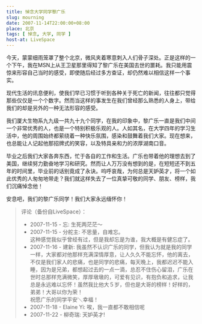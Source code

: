 ```yaml
---
title: 悼念大学同学黎广乐
slug: mourning
date: 2007-11-14T22:00:00+08:00
place: 北京
tags: [ 悼念, 大学, 同学 ]
host-at: LiveSpace
---
```

今天，蒙蒙细雨笼罩了整个北京，微风夹着寒意刺入人们骨子深处。正是这样的一个下午，我在MSN上从王卫星那里得知了黎广乐在美国去世的噩耗。我只能用震惊来形容自己当时的感受，即使随后经过多方查证，却仍然难以相信这样一个事实。

现代生活的讯息便利，使我们早已习惯于听到各种关于死亡的新闻，往往都只觉得那些仅仅是一个个数字。然而当这样的事发生在我们曾经那么熟悉的人身上，带给我们的却是另外的一种无法形容的感受。

我们厦大生物系九九级一共九十九个同学，在我的印象中，黎广乐一直是我们中间一个非常优秀的人，也是一个特别积极乐观的人。人如其名，在大学四年的学习生活中，他的周围始终都萦绕着一种快乐氛围，感染和鼓舞着我们大家。现在想来，也总能让人记起他那招牌式的笑容，以及特具亲和力的浓厚湖南口音。

毕业之后我们大家各奔东西，忙于各自的工作和生活。广乐也带着他的理想去到了美国，继续努力勤奋地学习和研究。然而让人万万没有想到的是，在短短还不到五年的时间里，毕业前的话别竟成了永诀。呜呼哀哉，为何总是天妒英才，将一个如此优秀的人匆匆地带走？我们就这样失去了一位真挚可敬的同学、朋友、榜样，我们沉痛悼念他！

安息吧，我们的黎广乐同学！我们大家永远缅怀你！

> 评论（备份自LiveSpace）：
>
> * 2007-11-15 - 忘: 生死两茫茫～
> * 2007-11-15 - 分舵主: 不思量，自难忘。<br>这种感觉我似乎曾经有过，但是我却忘是为谁，我大概是有健忘症了。
> * 2007-11-16 - 建新: 我虽然不认识广乐的同学，但我认为就是我的同学一样，大家都对他那样充满深情厚意，让人久久不能忘怀，他的离去，不仅是我们家人的悲痛，也是同学的悲痛，每天晚上，我都迟迟不能入睡，因为是兄弟，都想起过去的一点一滴，总忍不住伤心留泪，广乐在世时总那样充满微笑，厚厚墩墩的，可爱有见识，有抱负和追求，让我总是永远难以忘怀！虽然我比他大５岁，但也是大哥的榜样！好样的，弟弟！大哥以你为荣！<br>祝愿广乐的同学平安＼幸福！
> * 2007-11-18 - Elaine Yi: 唉，我一直都不敢相信呢
> * 2007-11-22 - 柳奇瑞: 天妒英才!
